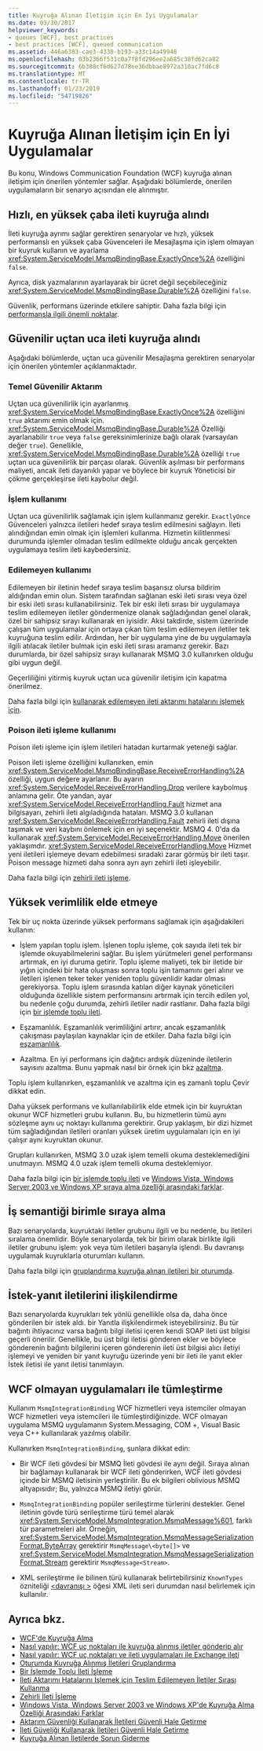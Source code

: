```yaml
---
title: Kuyruğa Alınan İletişim için En İyi Uygulamalar
ms.date: 03/30/2017
helpviewer_keywords:
- queues [WCF], best practices
- best practices [WCF], queued communication
ms.assetid: 446a6383-cae3-4338-b193-a33c14a49948
ms.openlocfilehash: 03b2366f531c0a7f8fd296ee2a685c38fd62ca82
ms.sourcegitcommit: 6b308cf6d627d78ee36dbbae8972a310ac7fd6c8
ms.translationtype: MT
ms.contentlocale: tr-TR
ms.lasthandoff: 01/23/2019
ms.locfileid: "54719826"
---
```

# <a name="best-practices-for-queued-communication"></a>Kuyruğa Alınan İletişim için En İyi Uygulamalar
Bu konu, Windows Communication Foundation (WCF) kuyruğa alınan iletişim için önerilen yöntemler sağlar. Aşağıdaki bölümlerde, önerilen uygulamaların bir senaryo açısından ele alınmıştır.  
  
## <a name="fast-best-effort-queued-messaging"></a>Hızlı, en yüksek çaba ileti kuyruğa alındı  
 İleti kuyruğa ayrımı sağlar gerektiren senaryolar ve hızlı, yüksek performanslı en yüksek çaba Güvenceleri ile Mesajlaşma için işlem olmayan bir kuyruk kullanın ve ayarlama <xref:System.ServiceModel.MsmqBindingBase.ExactlyOnce%2A> özelliğini `false`.  
  
 Ayrıca, disk yazmalarının ayarlayarak bir ücret değil seçebileceğiniz <xref:System.ServiceModel.MsmqBindingBase.Durable%2A> özelliğini `false`.  
  
 Güvenlik, performans üzerinde etkilere sahiptir. Daha fazla bilgi için [performansla ilgili önemli noktalar](../../../../docs/framework/wcf/feature-details/performance-considerations.md).  
  
## <a name="reliable-end-to-end-queued-messaging"></a>Güvenilir uçtan uca ileti kuyruğa alındı  
 Aşağıdaki bölümlerde, uçtan uca güvenilir Mesajlaşma gerektiren senaryolar için önerilen yöntemler açıklanmaktadır.  
  
### <a name="basic-reliable-transfer"></a>Temel Güvenilir Aktarım  
 Uçtan uca güvenilirlik için ayarlanmış <xref:System.ServiceModel.MsmqBindingBase.ExactlyOnce%2A> özelliğini `true` aktarımı emin olmak için. <xref:System.ServiceModel.MsmqBindingBase.Durable%2A> Özelliği ayarlanabilir `true` veya `false` gereksinimlerinize bağlı olarak (varsayılan değer `true`). Genellikle, <xref:System.ServiceModel.MsmqBindingBase.Durable%2A> özelliği `true` uçtan uca güvenilirlik bir parçası olarak. Güvenlik aşılması bir performans maliyeti, ancak ileti dayanıklı yapar ve böylece bir kuyruk Yöneticisi bir çökme gerçekleşirse ileti kaybolur değil.  
  
### <a name="use-of-transactions"></a>İşlem kullanımı  
 Uçtan uca güvenilirlik sağlamak için işlem kullanmanız gerekir. `ExactlyOnce` Güvenceleri yalnızca iletileri hedef sıraya teslim edilmesini sağlayın. İleti alındığından emin olmak için işlemleri kullanma. Hizmetin kilitlenmesi durumunda işlemler olmadan teslim edilmekte olduğu ancak gerçekten uygulamaya teslim ileti kaybedersiniz.  
  
### <a name="use-of-dead-letter-queues"></a>Edilemeyen kullanımı  
 Edilemeyen bir iletinin hedef sıraya teslim başarısız olursa bildirim aldığından emin olun. Sistem tarafından sağlanan eski ileti sırası veya özel bir eski ileti sırası kullanabilirsiniz. Tek bir eski ileti sırası bir uygulamaya teslim edilemeyen iletiler göndermenize olanak sağladığından genel olarak, özel bir sahipsiz sırayı kullanarak en iyisidir. Aksi takdirde, sistem üzerinde çalışan tüm uygulamalar için ortaya çıkan tüm teslim edilemeyen iletiler tek kuyruğuna teslim edilir. Ardından, her bir uygulama yine de bu uygulamayla ilgili atılacak iletiler bulmak için eski ileti sırası aramanız gerekir. Bazı durumlarda, bir özel sahipsiz sırayı kullanarak MSMQ 3.0 kullanırken olduğu gibi uygun değil.  
  
 Geçerliliğini yitirmiş kuyruk uçtan uca güvenilir iletişim için kapatma önerilmez.  
  
 Daha fazla bilgi için [kullanarak edilemeyen ileti aktarımı hatalarını işlemek için](../../../../docs/framework/wcf/feature-details/using-dead-letter-queues-to-handle-message-transfer-failures.md).  
  
### <a name="use-of-poison-message-handling"></a>Poison ileti işleme kullanımı  
 Poison ileti işleme için işlem iletileri hatadan kurtarmak yeteneği sağlar.  
  
 Poison ileti işleme özelliğini kullanırken, emin <xref:System.ServiceModel.MsmqBindingBase.ReceiveErrorHandling%2A> özelliği, uygun değere ayarlanır. Bu ayarın <xref:System.ServiceModel.ReceiveErrorHandling.Drop> verilere kaybolmuş anlamına gelir. Öte yandan, ayar <xref:System.ServiceModel.ReceiveErrorHandling.Fault> hizmet ana bilgisayarı, zehirli ileti algıladığında hataları. MSMQ 3.0 kullanan <xref:System.ServiceModel.ReceiveErrorHandling.Fault> zehirli ileti dışına taşımak ve veri kaybını önlemek için en iyi seçenektir. MSMQ 4. 0'da da kullanarak <xref:System.ServiceModel.ReceiveErrorHandling.Move> önerilen yaklaşımdır. <xref:System.ServiceModel.ReceiveErrorHandling.Move> Hizmet yeni iletileri işlemeye devam edebilmesi sıradaki zarar görmüş bir ileti taşır. Poison message hizmeti daha sonra ayrı ayrı zehirli ileti işleyebilir.  
  
 Daha fazla bilgi için [zehirli ileti işleme](../../../../docs/framework/wcf/feature-details/poison-message-handling.md).  
  
## <a name="achieving-high-throughput"></a>Yüksek verimlilik elde etmeye  
 Tek bir uç nokta üzerinde yüksek performans sağlamak için aşağıdakileri kullanın:  
  
-   İşlem yapılan toplu işlem. İşlenen toplu işleme, çok sayıda ileti tek bir işlemde okuyabilmelerini sağlar. Bu işlem yürütmeleri genel performansı artırmak, en iyi duruma getirir. Toplu işleme maliyeti, tek bir iletide bir yığın içindeki bir hata oluşması sonra toplu işin tamamını geri alınır ve iletileri işlenen teker teker yeniden toplu güvenlidir kadar olması gerekiyorsa. Toplu işlem sırasında katılan diğer kaynak yöneticileri olduğunda özellikle sistem performansını artırmak için tercih edilen yol, bu nedenle çoğu durumda, zehirli iletiler nadir rastlanır. Daha fazla bilgi için [bir işlemde toplu ileti](../../../../docs/framework/wcf/feature-details/batching-messages-in-a-transaction.md).  
  
-   Eşzamanlılık. Eşzamanlılık verimliliğini artırır, ancak eşzamanlılık çakışması paylaşılan kaynaklar için de etkiler. Daha fazla bilgi için [eşzamanlılık](../../../../docs/framework/wcf/samples/concurrency.md).  
  
-   Azaltma. En iyi performans için dağıtıcı ardışık düzeninde iletilerin sayısını azaltma. Bunu yapmak nasıl bir örnek için bkz [azaltma](../../../../docs/framework/wcf/samples/throttling.md).  
  
 Toplu işlem kullanırken, eşzamanlılık ve azaltma için eş zamanlı toplu Çevir dikkat edin.  
  
 Daha yüksek performans ve kullanılabilirlik elde etmek için bir kuyruktan okunur WCF hizmetleri grubu kullanın. Bu, bu hizmetlerin tümü aynı sözleşme aynı uç noktayı kullanıma gerektirir. Grup yaklaşım, bir dizi hizmet tüm sağladığından iletileri oranları yüksek üretim uygulamaları için en iyi çalışır aynı kuyruktan okunur.  
  
 Grupları kullanırken, MSMQ 3.0 uzak işlem temelli okuma desteklemediğini unutmayın. MSMQ 4.0 uzak işlem temelli okuma desteklemiyor.  
  
 Daha fazla bilgi için [bir işlemde toplu ileti](../../../../docs/framework/wcf/feature-details/batching-messages-in-a-transaction.md) ve [Windows Vista, Windows Server 2003 ve Windows XP sıraya alma özelliği arasındaki farklar](../../../../docs/framework/wcf/feature-details/diff-in-queue-in-vista-server-2003-windows-xp.md).  
  
## <a name="queuing-with-unit-of-work-semantics"></a>İş semantiği birimle sıraya alma  
 Bazı senaryolarda, kuyruktaki iletiler grubunu ilgili ve bu nedenle, bu iletileri sıralama önemlidir. Böyle senaryolarda, tek bir birim olarak birlikte ilgili iletiler grubunu işlem: yok veya tüm iletileri başarıyla işlendi. Bu davranışı uygulamak kuyruklarla oturumları kullanın.  
  
 Daha fazla bilgi için [gruplandırma kuyruğa alınan iletileri bir oturumda](../../../../docs/framework/wcf/feature-details/grouping-queued-messages-in-a-session.md).  
  
## <a name="correlating-request-reply-messages"></a>İstek-yanıt iletilerini ilişkilendirme  
 Bazı senaryolarda kuyrukları tek yönlü genellikle olsa da, daha önce gönderilen bir istek aldı. bir Yanıtla ilişkilendirmek isteyebilirsiniz. Bu tür bağıntı ihtiyacınız varsa bağıntı bilgi iletisi içeren kendi SOAP ileti üst bilgisi geçerli önerilir. Genellikle, bu üst bilgi iletisi gönderen ekler ve böylece gönderenin bağıntı bilgilerini içeren gönderenin ileti üst bilgisi alıcı iletiyi işlemeyi ve yeniden bir yanıt kuyruğu üzerinde yeni bir ileti ile yanıt ekler İstek iletisi ile yanıt iletisi tanımlayın.  
  
## <a name="integrating-with-non-wcf-applications"></a>WCF olmayan uygulamaları ile tümleştirme  
 Kullanım `MsmqIntegrationBinding` WCF hizmetleri veya istemciler olmayan WCF hizmetleri veya istemcileri ile tümleştirdiğinizde. WCF olmayan uygulama MSMQ uygulamanın System.Messaging, COM +, Visual Basic veya C++ kullanılarak yazılmış olabilir.  
  
 Kullanırken `MsmqIntegrationBinding`, şunlara dikkat edin:  
  
-   Bir WCF ileti gövdesi bir MSMQ İleti gövdesi ile aynı değil. Sıraya alınan bir bağlamayı kullanarak bir WCF ileti gönderirken, WCF ileti gövdesi içinde bir MSMQ iletisinin yerleştirilir. Bu ek bilgileri oblivious MSMQ altyapısıdır; Bu, yalnızca MSMQ iletiyi görür.  
  
-   `MsmqIntegrationBinding` popüler serileştirme türlerini destekler. Genel iletinin gövde türü serileştirme türü temel alarak <xref:System.ServiceModel.MsmqIntegration.MsmqMessage%601>, farklı tür parametreleri alır. Örneğin, <xref:System.ServiceModel.MsmqIntegration.MsmqMessageSerializationFormat.ByteArray> gerektirir `MsmqMessage\<byte[]>` ve <xref:System.ServiceModel.MsmqIntegration.MsmqMessageSerializationFormat.Stream> gerektirir `MsmqMessage<Stream>`.  
  
-   XML serileştirme ile bilinen türü kullanarak belirtebilirsiniz `KnownTypes` özniteliği [ \<davranışı >](../../../../docs/framework/configure-apps/file-schema/wcf/behavior-of-servicebehaviors.md) öğesi XML ileti seri durumdan nasıl belirlemek için kullanılır.  
  
## <a name="see-also"></a>Ayrıca bkz.
- [WCF'de Kuyruğa Alma](../../../../docs/framework/wcf/feature-details/queuing-in-wcf.md)
- [Nasıl yapılır: WCF uç noktaları ile kuyruğa alınmış iletiler gönderip alır](../../../../docs/framework/wcf/feature-details/how-to-exchange-queued-messages-with-wcf-endpoints.md)
- [Nasıl yapılır: WCF uç noktaları ve ileti uygulamaları ile Exchange ileti](../../../../docs/framework/wcf/feature-details/how-to-exchange-messages-with-wcf-endpoints-and-message-queuing-applications.md)
- [Oturumda Kuyruğa Alınmış İletileri Gruplandırma](../../../../docs/framework/wcf/feature-details/grouping-queued-messages-in-a-session.md)
- [Bir İşlemde Toplu İleti İşleme](../../../../docs/framework/wcf/feature-details/batching-messages-in-a-transaction.md)
- [İleti Aktarımı Hatalarını İşlemek için Teslim Edilemeyen İletiler Sırası Kullanma](../../../../docs/framework/wcf/feature-details/using-dead-letter-queues-to-handle-message-transfer-failures.md)
- [Zehirli İleti İşleme](../../../../docs/framework/wcf/feature-details/poison-message-handling.md)
- [Windows Vista, Windows Server 2003 ve Windows XP'de Kuyruğa Alma Özelliği Arasındaki Farklar](../../../../docs/framework/wcf/feature-details/diff-in-queue-in-vista-server-2003-windows-xp.md)
- [Aktarım Güvenliği Kullanarak İletileri Güvenli Hale Getirme](../../../../docs/framework/wcf/feature-details/securing-messages-using-transport-security.md)
- [İleti Güveliği Kullanarak İletileri Güvenli Hale Getirme](../../../../docs/framework/wcf/feature-details/securing-messages-using-message-security.md)
- [Kuyruğa Alınan İletilerde Sorun Giderme](../../../../docs/framework/wcf/feature-details/troubleshooting-queued-messaging.md)
